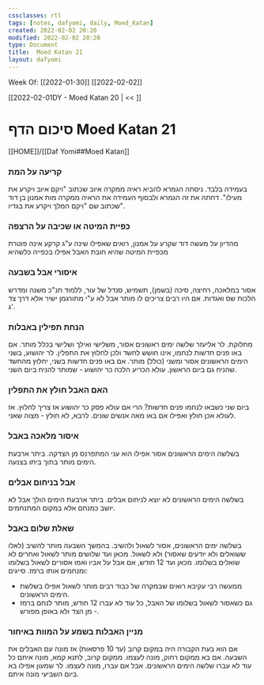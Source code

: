 ```yaml
---
cssclasses: rtl
tags: [notes, dafyomi, daily, Moed_Katan] 
created: 2022-02-02 20:20
modified: 2022-02-02 20:20
type: Document
title:  Moed Katan 21
layout: dafyomi
---
```

Week Of: [[2022-01-30]]
[[2022-02-02]]

[[2022-02-01DY - Moed Katan 20 | << ]] 

# סיכום הדף  Moed Katan 21

[[HOME]]/[[Daf Yomi##Moed Katan]]

### קריעה על המת
בעמידה בלבד.
ניסתה הגמרא להביא ראיה ממקרה איוב שכתוב "ויקם איוב ויקרע את מעילו".
דחתה את זה הגמרא ולבסוף העמידה את הראיה ממקרה מות אמנון בן דוד שכתוב שם "ויקם המלך ויקרע את בגדיו".
### כפיית המיטה או שכיבה על הרצפה
מהדיון על מעשה דוד שקרע על אמנון, רואים שאפילו שינה ע"ג קרקע אינה פוטרת מכפיית המיטה שהיא חובת האבל אפילו בכפייה כלשהיא
### איסורי אבל בשבעה
אסור במלאכה, רחיצה, סיכה (בשמן), תשמיש, סנדל של עור, ללמוד תנ"כ משנה ומדרש הלכות שס ואגדות. אם היו רבים צריכים לו מותר אבל לא ע"י מתורגמן ישיר אלא דרך צד ג'.
### הנחת תפילין באבלות
מחלוקת. לר אליעזר שלשה ימים ראשונים אסור, משלישי ואילך ושלישי בכלל מותר. אם באו פנים חדשות לנחמו, אינו חושש לחשד ולכן לחלוץ את התפלין. לר יהושוע, בשני הימים הראשונים אסור ומשני (כולל) מותר. אם באו פנים חדשות בשני, יחלוץ מהחשד שהניח גם ביום הראשון.
עולא הכריע הלכה כר יהושוע - שמותר להניח ביום השני.
### האם האבל חולץ את התפלין 
ביום שני כשבאו לנחמו פנים חדשות? הרי אם עולא פסק כר יהושוע אז צריך לחלוץ.
אז לעולא אכן חולץ ואפילו אם באו מאה אנשים שונים.
לרבא, לא חולץ - מצוה שאני. 
### איסור מלאכה באבל
בשלשה הימים הראשונים אסור אפילו הוא עני המתפרנס מן הצדקה. ביתר ארבעת הימים מותר בתוך ביתו בצנעה.
### אבל בניחום אבלים
בשלשה הימים הראשונים לא יוצא לניחום אבלים. ביתר ארבעת הימים הולך אבל לא יושב כמנחם אלא במקום המתנחמים.
### שאלת שלום באבל
בשלשה ימים הראשונים, אסור לשאול ולהשיב. בהמשך השבעה מותר להשיב (לאלו ששואלים ולא יודעים שאסור) ולא לשאול. מכאן ועד שלושים מותר לשאול ואחרים לא שואלים בשלומו. מכאן ועד 12 חודש, אם אבל על אביו ואמו אסורים לשאול בשלומו ומנחמים אותו ברמז. 
סייגים:
- ממעשה רבי עקיבא רואים שבמקרה של כבוד רבים מותר לשאול אפילו בשלשת הימים הראשונים.
- גם כשאסור לשאול בשלומו של האבל, כל עוד לא עברו 12 חודש, מותר לנחם ברמז - מן הצד ולא באופן מפורש.

### מניין האבלות בשמע על המוות באיחור
אם הוא בעת הקבורה היה במקום קרוב (עד 10 פרסאות) אז מונה עם האבלים את השבעה. אם בא ממקום רחוק, מונה לעצמו.
ממקום קרוב, לתנא קמא, מונה איתם כל עוד לא עברו שלשה הימים הראשונים. אבל אם עברו, מונה לעצמו. לר שמעון אפילו בא ביום השביעי מונה איתם.


